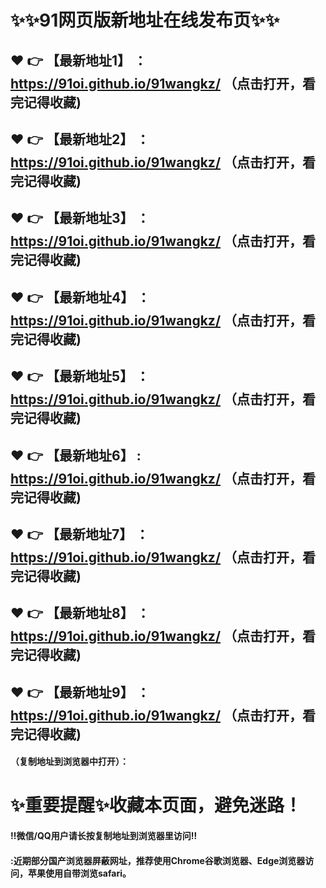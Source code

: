 
# :sparkles::sparkles:91网页版新地址在线发布页:sparkles::sparkles:

 :heart: :point_right: 【最新地址1】 ：https://91oi.github.io/91wangkz/      （点击打开，看完记得收藏)
 ------
 :heart: :point_right: 【最新地址2】 ：https://91oi.github.io/91wangkz/      （点击打开，看完记得收藏)
 ------
 :heart: :point_right: 【最新地址3】 ：https://91oi.github.io/91wangkz/      （点击打开，看完记得收藏)
 ------
 :heart: :point_right: 【最新地址4】 ：https://91oi.github.io/91wangkz/      （点击打开，看完记得收藏)
 ------
 :heart: :point_right: 【最新地址5】 ：https://91oi.github.io/91wangkz/       （点击打开，看完记得收藏)
 ------
 :heart: :point_right: 【最新地址6】 : https://91oi.github.io/91wangkz/        （点击打开，看完记得收藏)
 ------
 :heart: :point_right: 【最新地址7】 ：https://91oi.github.io/91wangkz/        （点击打开，看完记得收藏)
 ------
 :heart: :point_right: 【最新地址8】 ：https://91oi.github.io/91wangkz/        （点击打开，看完记得收藏)
 ------
 :heart: :point_right: 【最新地址9】 ：https://91oi.github.io/91wangkz/        （点击打开，看完记得收藏)
  ------

  
#### （复制地址到浏览器中打开）：
# :sparkles:重要提醒:sparkles:收藏本页面，避免迷路！
#### ‼️微信/QQ用户请长按复制地址到浏览器里访问‼
#### :近期部分国产浏览器屏蔽网址，推荐使用Chrome谷歌浏览器、Edge浏览器访问，苹果使用自带浏览safari。

